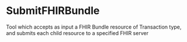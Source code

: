 # SubmitFHIRBundle
Tool which accepts as input a FHIR Bundle resource of Transaction type, and submits each child resource to a specified FHIR server
